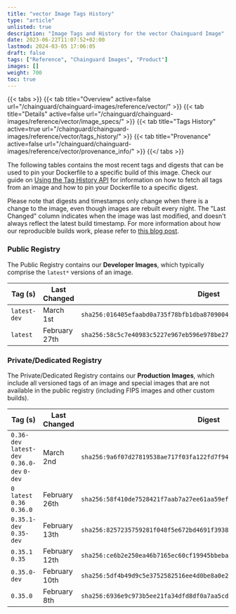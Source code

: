 ```yaml
---
title: "vector Image Tags History"
type: "article"
unlisted: true
description: "Image Tags and History for the vector Chainguard Image"
date: 2023-06-22T11:07:52+02:00
lastmod: 2024-03-05 17:06:05
draft: false
tags: ["Reference", "Chainguard Images", "Product"]
images: []
weight: 700
toc: true
---
```


{{< tabs >}}
{{< tab title="Overview" active=false url="/chainguard/chainguard-images/reference/vector/" >}}
{{< tab title="Details" active=false url="/chainguard/chainguard-images/reference/vector/image_specs/" >}}
{{< tab title="Tags History" active=true url="/chainguard/chainguard-images/reference/vector/tags_history/" >}}
{{< tab title="Provenance" active=false url="/chainguard/chainguard-images/reference/vector/provenance_info/" >}}
{{</ tabs >}}

The following tables contains the most recent tags and digests that can be used to pin your Dockerfile to a specific build of this image. Check our guide on [Using the Tag History API](/chainguard/chainguard-images/using-the-tag-history-api/) for information on how to fetch all tags from an image and how to pin your Dockerfile to a specific digest.

Please note that digests and timestamps only change when there is a change to the image, even though images are rebuilt every night. The "Last Changed" column indicates when the image was last modified, and doesn't always reflect the latest build timestamp. For more information about how our reproducible builds work, please refer to [this blog post](https://www.chainguard.dev/unchained/reproducing-chainguards-reproducible-image-builds).

### Public Registry
The Public Registry contains our **Developer Images**, which typically comprise the `latest*` versions of an image.

| Tag (s)       | Last Changed  | Digest                                                                    |
|---------------|---------------|---------------------------------------------------------------------------|
|  `latest-dev` | March 1st     | `sha256:016405efaabd0a735f78bfb1dba8709004e8dc0f68bd86305bc4b1548022c1ac` |
|  `latest`     | February 27th | `sha256:58c5c7e40983c5227e967eb596e978be27efc368ada3fd78a2fb35dae54c9ea1` |


### Private/Dedicated Registry
The Private/Dedicated Registry contains our **Production Images**, which include all versioned tags of an image and special images that are not available in the public registry (including FIPS images and other custom builds).

| Tag (s)                                       | Last Changed  | Digest                                                                    |
|-----------------------------------------------|---------------|---------------------------------------------------------------------------|
|  `0.36-dev` `latest-dev` `0.36.0-dev` `0-dev` | March 2nd     | `sha256:9a6f07d27819538ae717f03fa122fd7f94f431a8258ad543b4643bf4890de006` |
|  `0` `latest` `0.36` `0.36.0`                 | February 26th | `sha256:58f410de7528421f7aab7a27ee61aa59ef78e3eb1568a1872758abcb41e42958` |
|  `0.35.1-dev` `0.35-dev`                      | February 13th | `sha256:8257235759281f048f5e672bd4691f393898c67068d91789f0cce51ee6f6e019` |
|  `0.35.1` `0.35`                              | February 12th | `sha256:ce6b2e250ea46b7165ec60cf19945bbeba910c5f53da86df6111672ef0161182` |
|  `0.35.0-dev`                                 | February 10th | `sha256:5df4b49d9c5e3752582516ee4d0be8a0e21776af32269b583203e881e3a3b24b` |
|  `0.35.0`                                     | February 8th  | `sha256:6936e9c973b5ee21fa34dfd8df0a7aa5cdfa18cca5f40d816e69ebd9aa7fd76c` |


